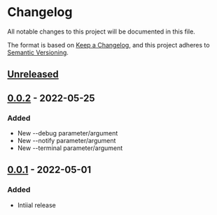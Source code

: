 # Changelog

All notable changes to this project will be documented in this file.

The format is based on [Keep a Changelog](https://keepachangelog.com/en/1.0.0/),
and this project adheres to [Semantic Versioning](https://semver.org/spec/v2.0.0.html).

## [Unreleased]

## [0.0.2] - 2022-05-25

### Added

- New --debug parameter/argument
- New --notify parameter/argument
- New --terminal parameter/argument

## [0.0.1] - 2022-05-01

### Added

- Intiial release

[unreleased]: https://github.com/tmaegel/rofi-pet-snippets/compare/v0.0.2...HEAD
[0.0.2]: https://github.com/tmaegel/rofi-pet-snippets/compare/v0.0.1...v0.0.2
[0.0.1]: https://github.com/tmaegel/rofi-pet-snippets/releases/tag/v0.0.1
